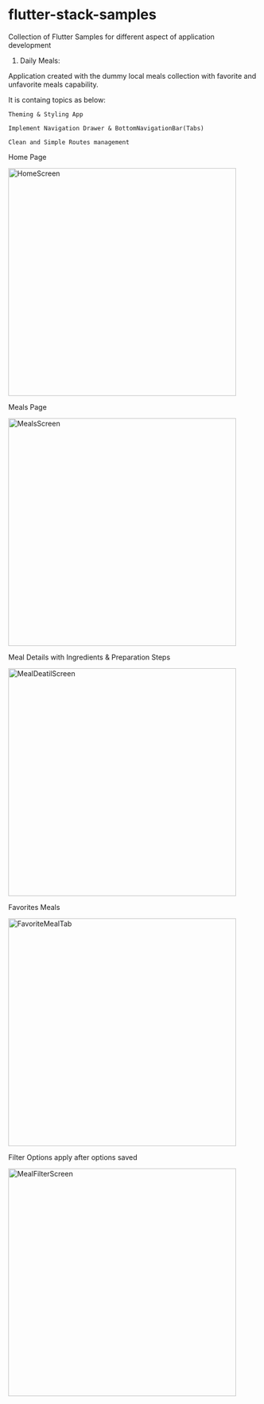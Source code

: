 # flutter-stack-samples
Collection of Flutter Samples for different aspect of application development

1. Daily Meals:

  Application created with the dummy local meals collection with favorite and unfavorite meals capability.
  
  It is containg topics as below:
  
    Theming & Styling App
    
    Implement Navigation Drawer & BottomNavigationBar(Tabs) 
    
    Clean and Simple Routes management
    
Home Page

<img width="458" alt="HomeScreen" src="https://user-images.githubusercontent.com/46149277/180411672-3120f348-4891-413e-a23a-077ab16651cc.png">

Meals Page

<img width="458" alt="MealsScreen" src="https://user-images.githubusercontent.com/46149277/180412594-ea39ee44-a36a-47ff-bc8f-572fd9221bff.png">

Meal Details with Ingredients & Preparation Steps

<img width="458" alt="MealDeatilScreen" src="https://user-images.githubusercontent.com/46149277/180412640-742724cc-97e0-446f-8139-63ea8cb495b9.png">

Favorites Meals 

<img width="458" alt="FavoriteMealTab" src="https://user-images.githubusercontent.com/46149277/180412669-f05cb458-1774-408b-830d-d45cd0a2696a.png">

Filter Options apply after options saved

<img width="458" alt="MealFilterScreen" src="https://user-images.githubusercontent.com/46149277/180412685-7ee3f1c9-173e-4420-ac66-2da12010a827.png">

